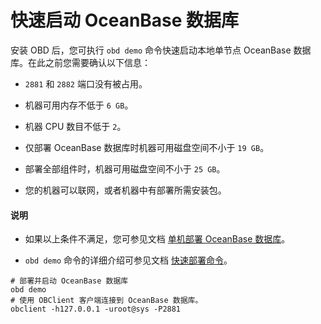 # 快速启动 OceanBase 数据库

安装 OBD 后，您可执行 `obd demo` 命令快速启动本地单节点 OceanBase 数据库。在此之前您需要确认以下信息：

* `2881` 和 `2882` 端口没有被占用。

* 机器可用内存不低于 `6 GB`。

* 机器 CPU 数目不低于 `2`。

* 仅部署 OceanBase 数据库时机器可用磁盘空间不小于 `19 GB`。

* 部署全部组件时，机器可用磁盘空间不小于 `25 GB`。

* 您的机器可以联网，或者机器中有部署所需安装包。

<main id="notice" type='explain'>
  <h4>说明</h4>
  <ul>
  <li>
  <p>如果以上条件不满足，您可参见文档 <a href="../400.user-guide/300.command-line-operations/200.start-the-oceanbase-cluster-by-using-obd.md">单机部署 OceanBase 数据库</a>。</p>
  </li>
  <li>
  <p><code>obd demo</code> 命令的详细介绍可参见文档 <a href="../300.obd-command/000.obd-demo.md">快速部署命令</a>。</p>
  </li>
  </ul>
</main>

```shell
# 部署并启动 OceanBase 数据库
obd demo
# 使用 OBClient 客户端连接到 OceanBase 数据库。
obclient -h127.0.0.1 -uroot@sys -P2881
```
